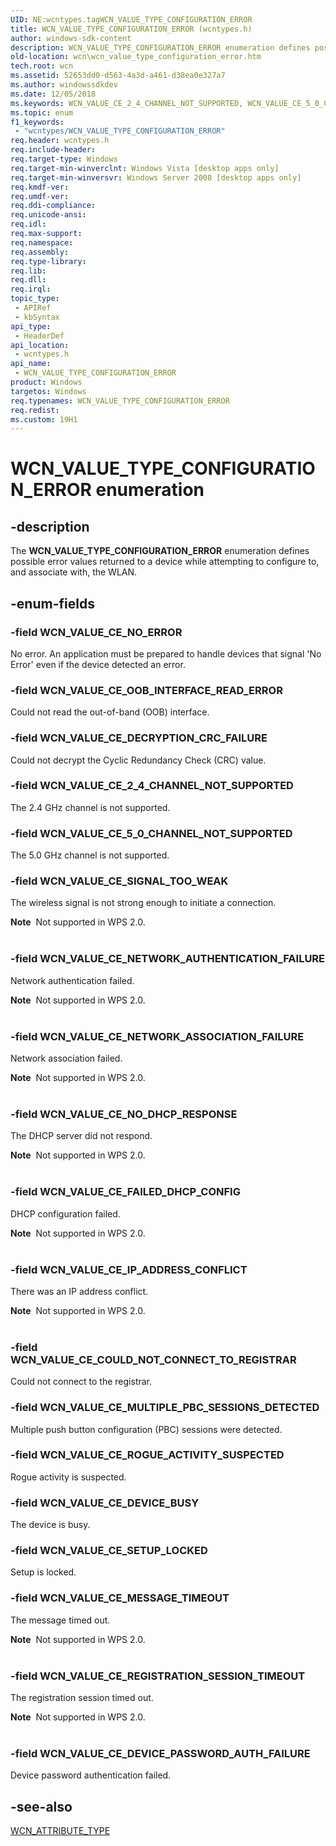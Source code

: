 ```yaml
---
UID: NE:wcntypes.tagWCN_VALUE_TYPE_CONFIGURATION_ERROR
title: WCN_VALUE_TYPE_CONFIGURATION_ERROR (wcntypes.h)
author: windows-sdk-content
description: WCN_VALUE_TYPE_CONFIGURATION_ERROR enumeration defines possible error values returned to a device while attempting to configure to, and associate with, the WLAN.
old-location: wcn\wcn_value_type_configuration_error.htm
tech.root: wcn
ms.assetid: 52653dd0-d563-4a3d-a461-d38ea0e327a7
ms.author: windowssdkdev
ms.date: 12/05/2018
ms.keywords: WCN_VALUE_CE_2_4_CHANNEL_NOT_SUPPORTED, WCN_VALUE_CE_5_0_CHANNEL_NOT_SUPPORTED, WCN_VALUE_CE_COULD_NOT_CONNECT_TO_REGISTRAR, WCN_VALUE_CE_DECRYPTION_CRC_FAILURE, WCN_VALUE_CE_DEVICE_BUSY, WCN_VALUE_CE_DEVICE_PASSWORD_AUTH_FAILURE, WCN_VALUE_CE_FAILED_DHCP_CONFIG, WCN_VALUE_CE_IP_ADDRESS_CONFLICT, WCN_VALUE_CE_MESSAGE_TIMEOUT, WCN_VALUE_CE_MULTIPLE_PBC_SESSIONS_DETECTED, WCN_VALUE_CE_NETWORK_ASSOCIATION_FAILURE, WCN_VALUE_CE_NETWORK_AUTHENTICATION_FAILURE, WCN_VALUE_CE_NO_DHCP_RESPONSE, WCN_VALUE_CE_NO_ERROR, WCN_VALUE_CE_OOB_INTERFACE_READ_ERROR, WCN_VALUE_CE_REGISTRATION_SESSION_TIMEOUT, WCN_VALUE_CE_ROGUE_ACTIVITY_SUSPECTED, WCN_VALUE_CE_SETUP_LOCKED, WCN_VALUE_CE_SIGNAL_TOO_WEAK, WCN_VALUE_TYPE_CONFIGURATION_ERROR, WCN_VALUE_TYPE_CONFIGURATION_ERROR enumeration [Windows Connect Now], wcn.wcn_value_type_configuration_error, wcntypes/WCN_VALUE_CE_2_4_CHANNEL_NOT_SUPPORTED, wcntypes/WCN_VALUE_CE_5_0_CHANNEL_NOT_SUPPORTED, wcntypes/WCN_VALUE_CE_COULD_NOT_CONNECT_TO_REGISTRAR, wcntypes/WCN_VALUE_CE_DECRYPTION_CRC_FAILURE, wcntypes/WCN_VALUE_CE_DEVICE_BUSY, wcntypes/WCN_VALUE_CE_DEVICE_PASSWORD_AUTH_FAILURE, wcntypes/WCN_VALUE_CE_FAILED_DHCP_CONFIG, wcntypes/WCN_VALUE_CE_IP_ADDRESS_CONFLICT, wcntypes/WCN_VALUE_CE_MESSAGE_TIMEOUT, wcntypes/WCN_VALUE_CE_MULTIPLE_PBC_SESSIONS_DETECTED, wcntypes/WCN_VALUE_CE_NETWORK_ASSOCIATION_FAILURE, wcntypes/WCN_VALUE_CE_NETWORK_AUTHENTICATION_FAILURE, wcntypes/WCN_VALUE_CE_NO_DHCP_RESPONSE, wcntypes/WCN_VALUE_CE_NO_ERROR, wcntypes/WCN_VALUE_CE_OOB_INTERFACE_READ_ERROR, wcntypes/WCN_VALUE_CE_REGISTRATION_SESSION_TIMEOUT, wcntypes/WCN_VALUE_CE_ROGUE_ACTIVITY_SUSPECTED, wcntypes/WCN_VALUE_CE_SETUP_LOCKED, wcntypes/WCN_VALUE_CE_SIGNAL_TOO_WEAK, wcntypes/WCN_VALUE_TYPE_CONFIGURATION_ERROR
ms.topic: enum
f1_keywords: 
 - "wcntypes/WCN_VALUE_TYPE_CONFIGURATION_ERROR"
req.header: wcntypes.h
req.include-header: 
req.target-type: Windows
req.target-min-winverclnt: Windows Vista [desktop apps only]
req.target-min-winversvr: Windows Server 2008 [desktop apps only]
req.kmdf-ver: 
req.umdf-ver: 
req.ddi-compliance: 
req.unicode-ansi: 
req.idl: 
req.max-support: 
req.namespace: 
req.assembly: 
req.type-library: 
req.lib: 
req.dll: 
req.irql: 
topic_type:
 - APIRef
 - kbSyntax
api_type:
 - HeaderDef
api_location:
 - wcntypes.h
api_name:
 - WCN_VALUE_TYPE_CONFIGURATION_ERROR
product: Windows
targetos: Windows
req.typenames: WCN_VALUE_TYPE_CONFIGURATION_ERROR
req.redist: 
ms.custom: 19H1
---
```


# WCN_VALUE_TYPE_CONFIGURATION_ERROR enumeration


## -description


The <b>WCN_VALUE_TYPE_CONFIGURATION_ERROR</b> enumeration defines  possible error values returned to a device while attempting to configure to, and associate with, the WLAN.


## -enum-fields




### -field WCN_VALUE_CE_NO_ERROR

No error. An application must be prepared to handle devices that signal 'No Error' even if the device detected an error.


### -field WCN_VALUE_CE_OOB_INTERFACE_READ_ERROR

Could not read the out-of-band (OOB) interface.


### -field WCN_VALUE_CE_DECRYPTION_CRC_FAILURE

Could not decrypt the Cyclic Redundancy Check (CRC) value.


### -field WCN_VALUE_CE_2_4_CHANNEL_NOT_SUPPORTED

The 2.4 GHz channel is not supported.


### -field WCN_VALUE_CE_5_0_CHANNEL_NOT_SUPPORTED

The 5.0 GHz channel is not supported.


### -field WCN_VALUE_CE_SIGNAL_TOO_WEAK

The wireless signal is not strong enough to initiate a connection. 

<div class="alert"><b>Note</b>  Not supported in WPS 2.0.</div>
<div> </div>

### -field WCN_VALUE_CE_NETWORK_AUTHENTICATION_FAILURE

Network authentication failed.

<div class="alert"><b>Note</b>  Not supported in WPS 2.0.</div>
<div> </div>

### -field WCN_VALUE_CE_NETWORK_ASSOCIATION_FAILURE

Network association failed.

<div class="alert"><b>Note</b>  Not supported in WPS 2.0.</div>
<div> </div>

### -field WCN_VALUE_CE_NO_DHCP_RESPONSE

The DHCP server did not respond.

<div class="alert"><b>Note</b>  Not supported in WPS 2.0.</div>
<div> </div>

### -field WCN_VALUE_CE_FAILED_DHCP_CONFIG

DHCP configuration failed.

<div class="alert"><b>Note</b>  Not supported in WPS 2.0.</div>
<div> </div>

### -field WCN_VALUE_CE_IP_ADDRESS_CONFLICT

There was an IP address conflict.

<div class="alert"><b>Note</b>  Not supported in WPS 2.0.</div>
<div> </div>

### -field WCN_VALUE_CE_COULD_NOT_CONNECT_TO_REGISTRAR

Could not connect to the registrar.


### -field WCN_VALUE_CE_MULTIPLE_PBC_SESSIONS_DETECTED

Multiple push button configuration (PBC) sessions were detected.


### -field WCN_VALUE_CE_ROGUE_ACTIVITY_SUSPECTED

Rogue activity is suspected.


### -field WCN_VALUE_CE_DEVICE_BUSY

The device is busy.


### -field WCN_VALUE_CE_SETUP_LOCKED

Setup is locked.


### -field WCN_VALUE_CE_MESSAGE_TIMEOUT

The message timed out.

<div class="alert"><b>Note</b>  Not supported in WPS 2.0.</div>
<div> </div>

### -field WCN_VALUE_CE_REGISTRATION_SESSION_TIMEOUT

The registration session timed out.

<div class="alert"><b>Note</b>  Not supported in WPS 2.0.</div>
<div> </div>

### -field WCN_VALUE_CE_DEVICE_PASSWORD_AUTH_FAILURE

Device password authentication failed.


## -see-also




<a href="https://docs.microsoft.com/windows/desktop/api/wcntypes/ne-wcntypes-tagwcn_attribute_type">WCN_ATTRIBUTE_TYPE</a>
 

 

